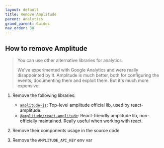 ```yaml
---
layout: default
title: Remove Amplitude
parent: Analytics
grand_parent: Guides
nav_order: 30
---
```


## How to remove Amplitude

> You can use other alternative libraries for analytics.
>
> We've experimented with Google Analytics and were really disappointed by it.
> Amplitude is much better, both for configuring the events, documenting them and exploit them. But it's much more expensive.

1. Remove the following libraries:
    - [`amplitude-js`](https://www.npmjs.com/package/amplitude-js): Top-level amplitude official lib, used by react-amplitude.
    - [`@amplitude/react-amplitude`](https://www.npmjs.com/package/react-amplitude): React-friendly amplitude lib, non-officially maintained. Really useful when working with react.

1. Remove their components usage in the source code
1. Remove the `AMPLITUDE_API_KEY` env var
